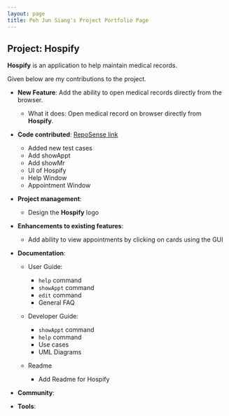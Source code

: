 ```yaml
---
layout: page
title: Peh Jun Siang's Project Portfolio Page
---
```


## Project: Hospify

**Hospify** is an application to help maintain medical records.

Given below are my contributions to the project.

* **New Feature**: Add the ability to open medical records directly from the browser.
  * What it does: Open medical record on browser directly from **Hospify**.

* **Code contributed**: [RepoSense link]()
  * Added new test cases
  * Add showAppt
  * Add showMr
  * UI of Hospify
  * Help Window
  * Appointment Window

* **Project management**:
    * Design the **Hospify** logo
    

* **Enhancements to existing features**:
    * Add ability to view appointments by clicking on cards using the GUI

* **Documentation**:
  * User Guide:
    * `help` command
    * `showAppt` command
    * `edit` command
    * General FAQ
  * Developer Guide:
    * `showAppt` command
    * `help` command
    * Use cases
    * UML Diagrams
    

  * Readme
    * Add Readme for Hospify

* **Community**:

* **Tools**:
